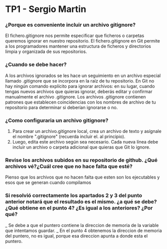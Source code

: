 # TP1 - Sergio Martin
### ¿Porque es conveniente incluir un archivo gitignore?
El fichero.gitignore nos permite especificar que ficheros o carpetas queremos ignorar en nuestro repositorio. El fichero.gitignore en Git permite a los programadores mantener una estructura de ficheros y directorios limpia y organizada de sus repositorios.
### ¿Cuando se debe hacer?
A los archivos ignorados se les hace un seguimiento en un archivo especial llamado .gitignore que se incorpora en la raíz de tu repositorio. En Git no hay ningún comando explícito para ignorar archivos: en su lugar, cuando tengas nuevos archivos que quieras ignorar, deberás editar y confirmar manualmente el archivo .gitignore. Los archivos .gitignore contienen patrones que establecen coincidencias con los nombres de archivo de tu repositorio para determinar si deberían ignorarse o no.
### ¿Como configuraria un archivo gitignore?
1. Para crear un archivo.gitignore local, crea un archivo de texto y asígnale el nombre ".gitignore" (recuerda incluir el. al principio).
2. Luego, edita este archivo según sea necesario. Cada nueva línea debe incluir un archivo o carpeta adicional que quieras que Git lo ignore.
### Revise los archivos subidos en su repositorio de github. ¿Qué archivos vé?¿Cuál cree que no hace falta que esté?
Pienso que los archivos que no hacen falta que esten son los ejecutables y esos que se generan cuando compilamos
### Si resolvió correctamente los apartados 2 y 3 del punto anterior notará que el resultado es el mismo. ¿a qué se debe? ¿Qué obtiene en el punto 4? ¿Es igual a los anteriores? ¿Por qué?
_ Se debe a que el puntero contiene la direccion de memoria de la variable que intentamos guardar.
_ En el punto 4 obtenemos la direccion de memoria del puntero, no es igual, porque esa direccion apunta a donde esta el puntero.